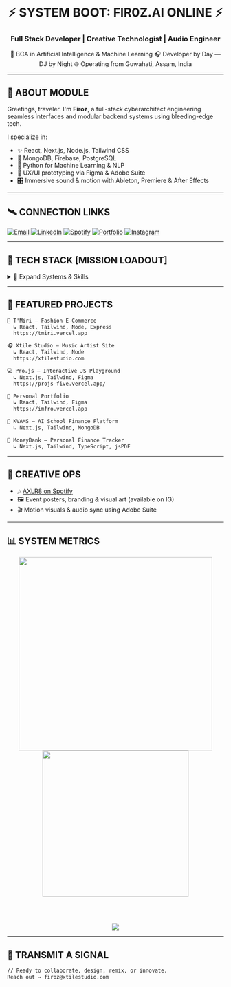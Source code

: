 
<h1 align="center">⚡ SYSTEM BOOT: FIR0Z.AI ONLINE ⚡</h1>
<h3 align="center">Full Stack Developer | Creative Technologist | Audio Engineer</h3>

<p align="center">
  🧠 BCA in Artificial Intelligence & Machine Learning  
  🎧 Developer by Day — DJ by Night  
  🌐 Operating from Guwahati, Assam, India  
</p>

---

## 🧠 ABOUT MODULE

Greetings, traveler. I'm **Firoz**, a full-stack cyberarchitect engineering seamless interfaces and modular backend systems using bleeding-edge tech.

I specialize in:

- ✨ React, Next.js, Node.js, Tailwind CSS
- 📡 MongoDB, Firebase, PostgreSQL
- 🧬 Python for Machine Learning & NLP
- 🎨 UX/UI prototyping via Figma & Adobe Suite
- 🎛️ Immersive sound & motion with Ableton, Premiere & After Effects

---

## 🛰️ CONNECTION LINKS

[![Email](https://img.shields.io/badge/EMAIL-firoz@xtilestudio.com-0A0A23?style=flat&logo=gmail&logoColor=white)](mailto:firoz@xtilestudio.com)
[![LinkedIn](https://img.shields.io/badge/LINKEDIN-Firoz%20Al%20Amin-0A66C2?style=flat&logo=linkedin)](https://www.linkedin.com/in/firozalamin/)
[![Spotify](https://img.shields.io/badge/AXLR8-MUSIC-1DB954?style=flat&logo=spotify&logoColor=white)](https://open.spotify.com/artist/1PYXRYzhdzuunoa3plSsWJ)
[![Portfolio](https://img.shields.io/badge/WEB-imfro.vercel.app-111111?style=flat&logo=vercel)](https://imfro.vercel.app)
[![Instagram](https://img.shields.io/badge/@sexyaxey-FF0069?style=flat&logo=instagram&logoColor=white)](https://instagram.com/sexyaxey)

---

## 🧰 TECH STACK [MISSION LOADOUT]

<details>
<summary>📂 Expand Systems & Skills</summary>

### 💻 Languages  
`JavaScript` · `Python` · `C` · `Java` · `HTML5` · `TypeScript`

### 🧠 AI / ML  
`Scikit-learn` · `Pandas` · `NumPy` · `spaCy` · `TensorFlow (exp)`  

### 🌐 Frontend  
`React.js` · `Next.js` · `TailwindCSS` · `Bootstrap` · `Figma` · `Framer Motion` · `Adobe XD`

### 🧩 Backend / DB  
`Node.js` · `Express` · `MongoDB` · `PostgreSQL` · `Firebase`

### 🔧 DevOps / Tools  
`Git` · `GitHub` · `Vercel` · `Netlify` · `Postman` · `VS Code` · `Jira` · `Notion`

### 🎨 Creative / Multimedia  
`Photoshop` · `Premiere Pro` · `After Effects` · `Ableton Live` · `Blender`

</details>

---

## 🚀 FEATURED PROJECTS

```txt
🎽 T'Miri – Fashion E-Commerce
  ↳ React, Tailwind, Node, Express  
  https://tmiri.vercel.app

🎧 Xtile Studio – Music Artist Site  
  ↳ React, Tailwind, Node  
  https://xtilestudio.com

💻 Pro.js – Interactive JS Playground  
  ↳ Next.js, Tailwind, Figma  
  https://projs-five.vercel.app/

💼 Personal Portfolio  
  ↳ React, Tailwind, Figma  
  https://imfro.vercel.app

🏫 KVAMS – AI School Finance Platform  
  ↳ Next.js, Tailwind, MongoDB

💸 MoneyBank – Personal Finance Tracker  
  ↳ Next.js, Tailwind, TypeScript, jsPDF
```

---

## 🎨 CREATIVE OPS

- 🎶 [AXLR8 on Spotify](https://open.spotify.com/artist/1PYXRYzhdzuunoa3plSsWJ)
- 🖼️ Event posters, branding & visual art (available on IG)
- 🎬 Motion visuals & audio sync using Adobe Suite

---

## 📊 SYSTEM METRICS

<div align="center">

<img src="https://github-readme-stats.vercel.app/api?username=imfirozalamin&show_icons=true&theme=radical&hide_border=true&border_radius=16&card_width=450" width="450" />

<img src="https://github-readme-stats.vercel.app/api/top-langs/?username=imfirozalamin&layout=compact&theme=radical&hide_border=true&border_radius=16&langs_count=6" width="340" />

<br/><br/>

<img src="https://github-profile-trophy.vercel.app/?username=imfirozalamin&theme=radical&margin-w=15&margin-h=15&no-frame=true&title=Stars,Followers,Commits,Repositories,PullRequest,Issues" />

</div>

---

## 📡 TRANSMIT A SIGNAL

```bash
// Ready to collaborate, design, remix, or innovate.
Reach out → firoz@xtilestudio.com
```
